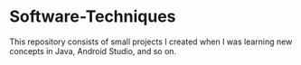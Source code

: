 # Software-Techniques

This repository consists of small projects I created when I was learning new concepts in Java, Android Studio, and so on. 
